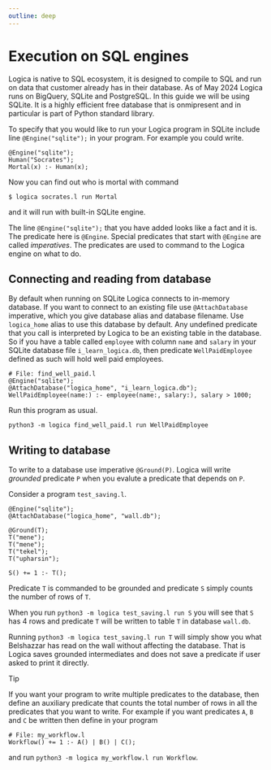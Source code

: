 ```yaml
---
outline: deep
---
```

# Execution on SQL engines

Logica is native to SQL ecosystem, it is designed to compile to SQL and run on data
that customer already has in their database. As of May 2024 Logica runs on BigQuery, SQLite and PostgreSQL.
In this guide we will be using SQLite. It is a highly efficient free database that is onmipresent
and in particular is part of Python standard library.

To specify that you would like to run your Logica program in SQLite include line `@Engine("sqlite");`
in your program. For example you could write.

```
@Engine("sqlite");
Human("Socrates");
Mortal(x) :- Human(x);
```

Now you can find out who is mortal with command

```
$ logica socrates.l run Mortal
```

and it will run with built-in SQLite engine.

The line `@Engine("sqlite");` that you have added looks like a fact and it is. The predicate here is `@Engine`.
Special predicates that start with `@Engine` are called _imperatives_. The predicates are used to
command to the Logica engine on what to do.

## Connecting and reading from database

By default when running on SQLite Logica connects to in-memory database. If you want to connect to an existing
file use `@AttachDatabase` imperative, which you give database alias and database filename. Use `logica_home`
alias to use this database by default. Any undefined predicate that you call is interpreted by Logica
to be an existing table in the database. So if you have a table called `employee` with column `name` and `salary`
in your SQLite database file `i_learn_logica.db`, then predicate `WellPaidEmployee` defined as such will hold
well paid employees.

```
# File: find_well_paid.l
@Engine("sqlite");
@AttachDatabase("logica_home", "i_learn_logica.db");
WellPaidEmployee(name:) :- employee(name:, salary:), salary > 1000;
```

Run this program as usual.

```
python3 -m logica find_well_paid.l run WellPaidEmployee
```

## Writing to database

To write to a database use imperative `@Ground(P)`. Logica will write _grounded_
predicate `P` when you evalute a predicate that depends on `P`.

Consider a program `test_saving.l`.
```
@Engine("sqlite");
@AttachDatabase("logica_home", "wall.db");

@Ground(T);
T("mene");
T("mene");
T("tekel");
T("upharsin");

S() += 1 :- T();
```

Predicate `T` is commanded to be grounded and predicate `S` simply counts the number of rows of `T`.

When you run `python3 -m logica test_saving.l run S` you will see that `S` has 4 rows and predicate `T` will
be written to table `T` in database `wall.db`.

Running  `python3 -m logica test_saving.l run T` will simply show you what Belshazzar has read on the wall without
affecting the database. That is Logica saves grounded intermediates and does not save a predicate if user
asked to print it directly.

> [!TIP]
> If you want your program to write multiple predicates to the database, then define an
> auxiliary predicate that counts the total number of rows in all the predicates that
> you want to write. For example if you want predicates `A`, `B` and `C` be written then
> define in your program
>
> ```
> # File: my_workflow.l
> Workflow() += 1 :- A() | B() | C();
> ```
>
> and run `python3 -m logica my_workflow.l run Workflow`.